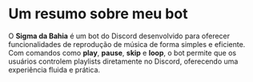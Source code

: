 <h1>Um resumo sobre meu bot</h1>
O  <strong>Sigma da Bahia</strong>  é um bot do Discord desenvolvido para oferecer funcionalidades de reprodução de música de forma simples e eficiente. Com comandos como <strong>play</strong>, <strong>pause</strong>, <strong>skip</strong>  e <strong>loop</strong>, o bot permite que os usuários controlem playlists diretamente no Discord, oferecendo uma experiência fluida e prática.
